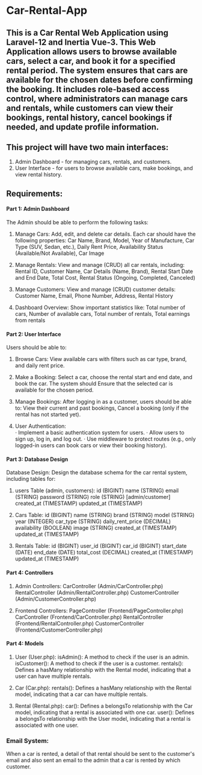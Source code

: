# Car-Rental-App
This is a Car Rental Web Application using Laravel-12 and Inertia Vue-3. This Web Application allows users to browse available cars, select a car, and book it for a specified rental period. The system ensures that cars are available for the chosen dates before confirming the booking. It includes role-based access control, where administrators can manage cars and rentals, while customers can view their bookings, rental history, cancel bookings if needed, and update profile information.
--------------------------------------------------------------------------------------------------------
 

## This project will have two main interfaces:

1. Admin Dashboard - for managing cars, rentals, and customers.
2. User Interface - for users to browse available cars, make bookings, and view rental history.

 

## Requirements:

#### Part 1: Admin Dashboard 
The Admin should be able to perform the following tasks:

1. Manage Cars: Add, edit, and delete car details. Each car should have the following properties: Car Name, Brand, Model, Year of Manufacture, Car Type (SUV, Sedan, etc.), Daily Rent Price, Availability Status (Available/Not Available), Car Image

2. Manage Rentals: View and manage (CRUD) all car rentals, including: Rental ID, Customer Name, Car Details (Name, Brand), Rental Start Date and End Date, Total Cost, Rental Status (Ongoing, Completed, Canceled)

3. Manage Customers: View and manage (CRUD) customer details: Customer Name, Email, Phone Number, Address, Rental History

4. Dashboard Overview: Show important statistics like: Total number of cars, Number of available cars, Total number of rentals, Total earnings from rentals



#### Part 2: User Interface
Users should be able to:

1. Browse Cars: View available cars with filters such as car type, brand, and daily rent price.

2. Make a Booking: Select a car, choose the rental start and end date, and book the car. The system should Ensure that the selected car is available for the chosen period.
 
3. Manage Bookings: After logging in as a customer, users should be able to: View their current and past bookings, Cancel a booking (only if the rental has not started yet).

4. User Authentication: <br>
· Implement a basic authentication system for users.
· Allow users to sign up, log in, and log out.
· Use middleware to protect routes (e.g., only logged-in users can book cars or view their booking history).

 

#### Part 3: Database Design
Database Design: Design the database schema for the car rental system, including tables for:
1. users Table (admin, customers):
id (BIGINT)
name (STRING)
email (STRING)
password (STRING)
role (STRING) [admin/customer]
created_at (TIMESTAMP)
updated_at (TIMESTAMP)


2. Cars Table:
id (BIGINT)
name (STRING)
brand (STRING)
model (STRING)
year (INTEGER)
car_type (STRING)
daily_rent_price (DECIMAL)
availability (BOOLEAN)
image (STRING)
created_at (TIMESTAMP)
updated_at (TIMESTAMP)


3. Rentals Table:
id (BIGINT)
user_id (BIGINT)
car_id (BIGINT)
start_date (DATE)
end_date (DATE)
total_cost (DECIMAL)
created_at (TIMESTAMP)
updated_at (TIMESTAMP)


#### Part 4: Controllers

1. Admin Controllers:
CarController (Admin/CarController.php)
RentalController (Admin/RentalController.php)
CustomerController (Admin/CustomerController.php)

2. Frontend Controllers:
PageController (Frontend/PageController.php)
CarController (Frontend/CarController.php)
RentalController (Frontend/RentalController.php)
CustomerController (Frontend/CustomerController.php)


#### Part 4: Models

1. User (User.php):
isAdmin(): A method to check if the user is an admin.
isCustomer(): A method to check if the user is a customer.
rentals(): Defines a hasMany relationship with the Rental model, indicating that a user can have multiple rentals.

2. Car (Car.php):
rentals(): Defines a hasMany relationship with the Rental model, indicating that a car can have multiple rentals.

3. Rental (Rental.php):
car(): Defines a belongsTo relationship with the Car model, indicating that a rental is associated with one car.
user(): Defines a belongsTo relationship with the User model, indicating that a rental is associated with one user.


### Email System: 
When a car is rented, a detail of that rental should be sent to the customer's email and also sent an email to the admin that a car is rented by which customer.
